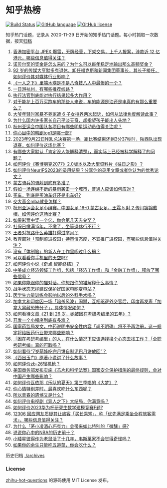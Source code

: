 # 知乎热榜
[![Build Status](https://github.com/ToWeLong/zhihu-hot-questions/workflows/CI/badge.svg)](https://github.com/ToWeLong/zhihu-hot-questions/actions)
[![GitHub language](https://img.shields.io/badge/language-golang-orange.svg)](https://golang.org/)
[![GitHub license](https://img.shields.io/github/license/ToWeLong/zhihu-hot-questions)](https://github.com/ToWeLong/zhihu-hot-questions/blob/main/LICENSE)

知乎热门话题，记录从 2020-11-29 日开始的知乎热门话题。每小时抓取一次数据，按天[归档](./archives)

<!-- BEGIN -->

1. [香港加密平台 JPEX 爆雷，无牌经营，下架交易，上千人报案，涉款近 12 亿港元，哪些信息值得关注？](https://www.zhihu.com/question/622892761)
1. [诺贝尔奖的奖金是怎么来的？为什么可以每年稳定地输出那么高额奖金？](https://www.zhihu.com/question/622722522)
1. [92 岁的传媒大亨默多克退休，卸任福克斯和新闻集团董事长，其长子接任，如何评价其对媒体行业影响？](https://www.zhihu.com/question/623248842)
1. [《一人之下》里端木瑛是不是八奇技八人中最惨的一个？](https://www.zhihu.com/question/623249012)
1. [一日游杭州，有哪些推荐线路？](https://www.zhihu.com/question/622234151)
1. [执行法官到底能对执行结果起多大作用？](https://www.zhihu.com/question/534520725)
1. [对于能花上百万买跑车的那些人来说，车的能源是油还是电真的有那么重要么？](https://www.zhihu.com/question/623321482)
1. [大爷年轻时家暴不养家遭 6 子女拒养两次起诉，如何从法律角度解读此事？](https://www.zhihu.com/question/623114950)
1. [为什么国内许多家长自己平淡无奇，却指望孩子能出人头地？](https://www.zhihu.com/question/440651645)
1. [杭州亚运会中国队各项目有哪些明星运动员值得关注呢？](https://www.zhihu.com/question/622235542)
1. [你心目中的韩剧top1是哪一部?](https://www.zhihu.com/question/619314811)
1. [2023年9月22日NBL总决赛第一场，距比赛结束还剩3分37秒时，陕西队出现退赛，如何评价这场比赛？](https://www.zhihu.com/question/623418755)
1. [有哪些大家默认「肯定没人能解释清楚」，而实际上已经被科学解释了的问题？](https://www.zhihu.com/question/263896133)
1. [如何评价《赛博朋克2077》2.0版本以及大型资料片《往日之影》？](https://www.zhihu.com/question/623103494)
1. [如何评价NeurIPS2023的录用结果？分享你的录用文章或者你认为的优秀论文？](https://www.zhihu.com/question/623222665)
1. [蒙古骑兵的骑射到底有多准？](https://www.zhihu.com/question/22148575)
1. [假如一场连绵不断的暴雨袭击一个城市，普通人应该如何应对？](https://www.zhihu.com/question/622235714)
1. [买车，到底是买油车好还是电车好?](https://www.zhihu.com/question/616908884)
1. [交大高金mba就业怎样？](https://www.zhihu.com/question/35537523)
1. [杭州亚运会女足小组赛，中国女足 16-0 蒙古女足，王霜 5 射 2 传闫锦锦戴帽，如何评价这场比赛？](https://www.zhihu.com/question/623345032)
1. [如果彩票中奖一个亿，你会第几天去兑奖？](https://www.zhihu.com/question/617636396)
1. [社保已缴满15年，不缴了，坐等退休行不行？](https://www.zhihu.com/question/618361493)
1. [王者对抗路什么英雄打得过芈月？](https://www.zhihu.com/question/616878095)
1. [教育部对「预制菜进校园」持审慎态度，不宜推广进校园，有哪些信息值得关注？](https://www.zhihu.com/question/623350866)
1. [没有「体制脑」的新人在工作里闯过什么祸？](https://www.zhihu.com/question/622766972)
1. [可以看看你手机里的天空吗?](https://www.zhihu.com/question/623262503)
1. [如何评价小说《奇点·智能终结》？](https://www.zhihu.com/question/620002251)
1. [中美成立经济领域工作组，包括「经济工作组」和「金融工作组」，释放了哪些信号？](https://www.zhihu.com/question/623340019)
1. [如果你能跟你的猫对话，你想跟你的猫解释什么事情？](https://www.zhihu.com/question/613648277)
1. [战争状态怎样建议保护好国家电网变电站？](https://www.zhihu.com/question/558986291)
1. [医学生力量训练会影响以后的外科手术吗？](https://www.zhihu.com/question/622731566)
1. [加拿大和印度因一场「暗杀风波」闹掰，互相驱逐外交官后，印度再发声「加拿大窝藏恐怖分子」，具体情况如何？](https://www.zhihu.com/question/623122269)
1. [如何看待文章《21 到 26 岁，她被困在考研考编里的五年》？](https://www.zhihu.com/question/623246805)
1. [开发一个小程序到底有多难？](https://www.zhihu.com/question/58441061)
1. [国家药监局发文，中药说明书安全性内容「尚不明确」将不予再注册，这一规定将给医药行业带来哪些影响？](https://www.zhihu.com/question/623426010)
1. [「困在考研考编里」的人，在什么情况下应该选择换个心态去找工作？「全职考研考编」真的可取吗？](https://www.zhihu.com/question/623411834)
1. [如何看待“7岁萌娃吃完月饼自制泥巴月饼放回”？](https://www.zhihu.com/question/622943581)
1. [《西出玉门》原著小说讲了什么故事？](https://www.zhihu.com/question/621215609)
1. [如何评价zb-26轻机枪？](https://www.zhihu.com/question/454865879)
1. [美国商务部发布实施《芯片和科学法案》国家安全保护措施的最终规则，会对中国产生哪些影响？](https://www.zhihu.com/question/623413299)
1. [如何评价瓦依那《乐队的夏天》第三季唱的《大梦》？](https://www.zhihu.com/question/623333524)
1. [你心情特别差时，最喜欢吃什么东西呢？](https://www.zhihu.com/question/621880083)
1. [所以青春的遗憾又是什么?](https://www.zhihu.com/question/613544835)
1. [如何评价电视剧《异人之下》大结局，你满意吗？](https://www.zhihu.com/question/623330033)
1. [如何评价2023华为杯研究生数学建模竞赛F题?](https://www.zhihu.com/question/623279851)
1. [12306 回应网友质疑其让旅客「买长乘短」，称「优先满足乘坐全程旅客需求」，哪些信息值得关注？](https://www.zhihu.com/question/623261186)
1. [为什么「茅小凌酒心巧克力」会带来如此特别的「微醺」感?](https://www.zhihu.com/question/623104133)
1. [说说你心中的NBA的历史前十？](https://www.zhihu.com/question/427129273)
1. [小矮星彼得作为老鼠活了十几年，韦斯莱家不会觉得奇怪吗？](https://www.zhihu.com/question/622780348)
1. [如果你的余生只能吃五道菜，你会吃什么？](https://www.zhihu.com/question/616482659)

<!-- END -->

历史归档 [./archives](./archives)


### License
[zhihu-hot-questions](https://github.com/towelong/zhihu-hot-questions) 的源码使用 MIT License 发布。